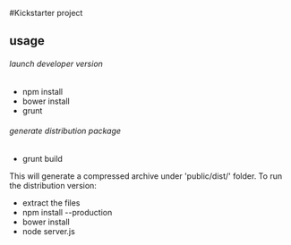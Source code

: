 #Kickstarter project

## usage
###### launch developer version
* npm install
* bower install
* grunt

###### generate distribution package
* grunt build

This will generate a compressed archive under 'public/dist/' folder.
To run the distribution version:
* extract the files
* npm install --production
* bower install
* node server.js
